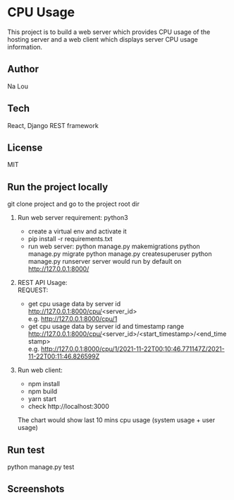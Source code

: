 # CPU Usage
This project is to build a web server which provides CPU usage of the hosting server and a web client which displays server CPU usage information. 

## Author
Na Lou

## Tech
React, Django REST framework

## License 
MIT

## Run the project locally
git clone project and go to the project root dir

1. Run web server
   requirement: python3
   - create a virtual env and activate it 
   - pip install -r requirements.txt
   - run web server: 
     python manage.py makemigrations
     python manage.py migrate
     python manage.py createsuperuser
     python manage.py runserver 
     server would run by default on http://127.0.0.1:8000/
     
2. REST API Usage:  
   REQUEST: 
   - get cpu usage data by server id    
     http://127.0.0.1:8000/cpu/<server_id>      
     e.g. http://127.0.0.1:8000/cpu/1   
   - get cpu usage data by server id and timestamp range   
     http://127.0.0.1:8000/cpu/<server_id>/<start_timestamp>/<end_timestamp>   
     e.g. http://127.0.0.1:8000/cpu/1/2021-11-22T00:10:46.771147Z/2021-11-22T00:11:46.826599Z  
  
3. Run web client:
   - npm install
   - npm build
   - yarn start 
   - check http://localhost:3000
   
   The chart would show last 10 mins cpu usage (system usage + user usage)
   
 ## Run test
 python manage.py test
 
 ## Screenshots
   
